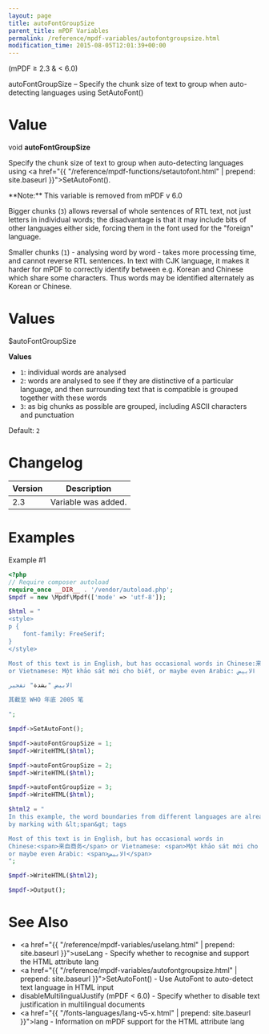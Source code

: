 ```yaml
---
layout: page
title: autoFontGroupSize
parent_title: mPDF Variables
permalink: /reference/mpdf-variables/autofontgroupsize.html
modification_time: 2015-08-05T12:01:39+00:00
---
```


(mPDF &ge; 2.3 & < 6.0)

autoFontGroupSize – Specify the chunk size of text to group when auto-detecting languages using SetAutoFont()

# Value

void **autoFontGroupSize**

Specify the chunk size of text to group when auto-detecting languages using
<a href="{{ "/reference/mpdf-functions/setautofont.html" | prepend: site.baseurl }}">SetAutoFont()</a>.

<div class="alert alert-danger" role="alert" markdown="1">
  **Note:** This variable is removed from mPDF v 6.0
</div>

Bigger chunks (`3`) allows reversal of whole sentences of RTL text, not just letters in individual words; the disadvantage
is that it may include bits of other languages either side, forcing them in the font used for the "foreign" language.

Smaller chunks (`1`) - analysing word by word - takes more processing time, and cannot reverse RTL sentences. In text with
CJK language, it makes it harder for mPDF to correctly identify between e.g. Korean and Chinese which share some
characters. Thus words may be identified alternately as Korean or Chinese.

# Values

<span class="parameter">$autoFontGroupSize</span>

**Values**

* `1`: individual words are analysed
* `2`: words are analysed to see if they are distinctive of a particular language, and then surrounding text that is
  compatible is grouped together with these words
* `3`: as big chunks as possible are grouped, including ASCII characters and punctuation

Default: `2`

# Changelog

<table class="table">
<thead>
<tr>
  <th>Version</th>
  <th>Description</th>
</tr>
</thead>
<tbody>
<tr>
  <td>2.3</td>
  <td>Variable was added.</td>
</tr>
</tbody>
</table>

# Examples

Example #1

```php
<?php
// Require composer autoload
require_once __DIR__ . '/vendor/autoload.php';
$mpdf = new \Mpdf\Mpdf(['mode' => 'utf-8']);

$html = "
<style>
p {
    font-family: FreeSerif;
}
</style>

Most of this text is in English, but has occasional words in Chinese:来自商务
or Vietnamese: Một khảo sát mới cho biết, or maybe even Arabic: الابيض

الابيض "بشدة" تفجير

其截至 WHO 年底 2005 笔

";

$mpdf->SetAutoFont();

$mpdf->autoFontGroupSize = 1;
$mpdf->WriteHTML($html);

$mpdf->autoFontGroupSize = 2;
$mpdf->WriteHTML($html);

$mpdf->autoFontGroupSize = 3;
$mpdf->WriteHTML($html);

$html2 = "
In this example, the word boundaries from different languages are already defined
by marking with &lt;span&gt; tags

Most of this text is in English, but has occasional words in
Chinese:<span>来自商务</span> or Vietnamese: <span>Một khảo sát mới cho biết</span>,
or maybe even Arabic: <span>الابيض</span>
";

$mpdf->WriteHTML($html2);

$mpdf->Output();

```

# See Also

- <a href="{{ "/reference/mpdf-variables/uselang.html" | prepend: site.baseurl }}">useLang</a> - Specify whether to recognise and support the HTML attribute lang
- <a href="{{ "/reference/mpdf-variables/autofontgroupsize.html" | prepend: site.baseurl }}">SetAutoFont()</a> - Use AutoFont to auto-detect text language in HTML input
- disableMultilingualJustify (mPDF < 6.0) - Specify whether to disable text justification in multilingual documents
- <a href="{{ "/fonts-languages/lang-v5-x.html" | prepend: site.baseurl }}">lang</a> - Information on mPDF support for the HTML attribute lang
